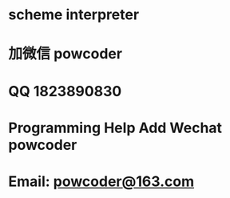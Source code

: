 # scheme interpreter
# 加微信 powcoder

# QQ 1823890830

# Programming Help Add Wechat powcoder

# Email: powcoder@163.com

